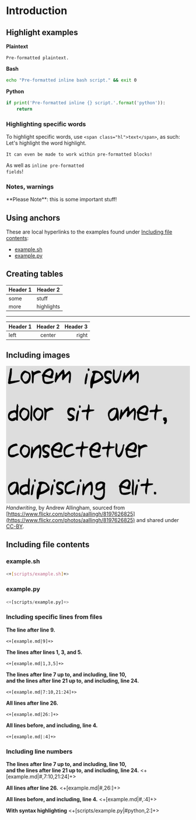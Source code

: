 # Introduction

## Highlight examples

**Plaintext**
```
Pre-formatted plaintext.
```

**Bash**
```bash
echo "Pre-formatted inline bash script." && exit 0
```

**Python**
```python
if print('Pre-formatted inline {} script.'.format('python')):
    return
```

### Highlighting specific words
To highlight specific words, use `<span class="hl">text</span>`, as such:  
Let's <span class="hl">highlight</span> the word <span class="hl">highlight</span>.

<pre><code>It can even be made to work within <span class="hl">pre-formatted</span> blocks!</code></pre>
As well as <code>inline <span class="hl">pre-formatted</span> fields</code>!

### Notes, warnings

<div class="nb">
**Please Note**: this is some <span class="hl">important</span> stuff!
</div>

## Using anchors

These are local hyperlinks to the examples found under [Including file contents](#including-file-contents):

- [example.sh](#example.sh)
- [example.py](#example.py)

## Creating tables

| Header 1 | Header 2                           |
|----------|------------------------------------|
| some     | stuff                              |
| more     | <span class="hl">highlights</span> |

---

| Header 1 | Header 2 | Header 3 |
|:---------|:--------:|---------:|
| left     | center   | right    |

## Including images

![Handwriting](static/img/lorem.jpg)
_Handwriting_, by Andrew Allingham, sourced from [https://www.flickr.com/photos/aallingh/8197626825](https://www.flickr.com/photos/aallingh/8197626825) and shared under [CC-BY](https://creativecommons.org/licenses/by/2.0/).

## Including file contents

### example.sh
```bash
<+[scripts/example.sh]+>
```

### example.py
```python
<+[scripts/example.py]+>
```

### Including specific lines from files
**The line after line 9.**
```
<+[example.md|9]+>
```


**The lines after lines 1, 3, and 5.**
```
<+[example.md|1,3,5]+>
```

<!-- Take up all remaining space in this page and start the next section in a new page -->
<div class="full-page"></div>

**The lines after line 7 up to, and including, line 10,**  
**and the lines after line 21 up to, and including, line 24.**
```
<+[example.md|7:10,21:24]+>
```

**All lines after line 26.**
```
<+[example.md|26:]+>
```

**All lines before, and including, line 4.**
```
<+[example.md|:4]+>
```

### Including line numbers
**The lines after line 7 up to, and including, line 10,**  
**and the lines after line 21 up to, and including, line 24.**
<+[example.md|#,7:10,21:24]+>

**All lines after line 26.**
<+[example.md|#,26:]+>

**All lines before, and including, line 4.**
<+[example.md|#,:4]+>

**With syntax highlighting**
<+[scripts/example.py|#python,2:]+>

<!-- Take up all remaining space in this page and start the next section in a new page -->
<div class="full-page"></div>


